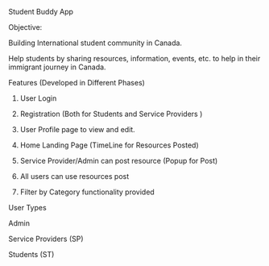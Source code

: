 Student Buddy App 

 

Objective: 

Building International student community in Canada. 

Help students by sharing resources, information, events, etc. to help in their immigrant journey in Canada. 

 

Features (Developed in Different Phases) 

1. User Login  

2.  Registration (Both for Students and Service Providers ) 

4. User Profile page to view and edit. 

3. Home Landing Page (TimeLine for Resources Posted) 

4. Service Provider/Admin can post resource (Popup for Post) 

5. All users can use resources post 

6.  Filter by Category functionality provided  

 

User Types 

Admin 

Service Providers (SP) 

Students (ST) 

 

 

 

 

 

 

 

 


 

 
